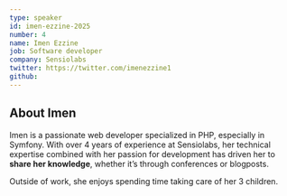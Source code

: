 ```yaml
---
type: speaker
id: imen-ezzine-2025
number: 4
name: Imen Ezzine
job: Software developer
company: Sensiolabs
twitter: https://twitter.com/imenezzine1
github: 
---
```


## About Imen

Imen is a passionate web developer specialized in PHP, especially in Symfony. With over 4 years of experience at Sensiolabs, her technical expertise combined with her passion for development has driven her to **share her knowledge**, whether it’s through conferences or blogposts.

Outside of work, she enjoys spending time taking care of her 3 children.
